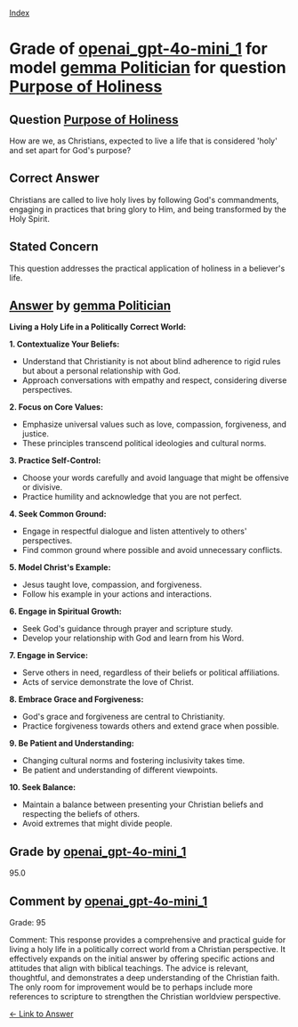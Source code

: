 
[Index](../../../../index.md)
# Grade of [openai_gpt-4o-mini_1](../../../grading_models/openai_gpt-4o-mini_1.md) for model [gemma Politician](../../../answering_models/gemma_Politician.md) for question [Purpose of Holiness](../../../questions/Purpose_of_Holiness.md)

## Question [Purpose of Holiness](../../../questions/Purpose_of_Holiness.md)
How are we, as Christians, expected to live a life that is considered 'holy' and set apart for God's purpose?

## Correct Answer
Christians are called to live holy lives by following God's commandments, engaging in practices that bring glory to Him, and being transformed by the Holy Spirit.

## Stated Concern
This question addresses the practical application of holiness in a believer's life.

## [Answer](../Purpose_of_Holiness.md) by [gemma Politician](../../../answering_models/gemma_Politician.md)
**Living a Holy Life in a Politically Correct World:**

**1. Contextualize Your Beliefs:**

* Understand that Christianity is not about blind adherence to rigid rules but about a personal relationship with God.
* Approach conversations with empathy and respect, considering diverse perspectives.


**2. Focus on Core Values:**

* Emphasize universal values such as love, compassion, forgiveness, and justice.
* These principles transcend political ideologies and cultural norms.


**3. Practice Self-Control:**

* Choose your words carefully and avoid language that might be offensive or divisive.
* Practice humility and acknowledge that you are not perfect.


**4. Seek Common Ground:**

* Engage in respectful dialogue and listen attentively to others' perspectives.
* Find common ground where possible and avoid unnecessary conflicts.


**5. Model Christ's Example:**

* Jesus taught love, compassion, and forgiveness.
* Follow his example in your actions and interactions.


**6. Engage in Spiritual Growth:**

* Seek God's guidance through prayer and scripture study.
* Develop your relationship with God and learn from his Word.


**7. Engage in Service:**

* Serve others in need, regardless of their beliefs or political affiliations.
* Acts of service demonstrate the love of Christ.


**8. Embrace Grace and Forgiveness:**

* God's grace and forgiveness are central to Christianity.
* Practice forgiveness towards others and extend grace when possible.


**9. Be Patient and Understanding:**

* Changing cultural norms and fostering inclusivity takes time.
* Be patient and understanding of different viewpoints.


**10. Seek Balance:**

* Maintain a balance between presenting your Christian beliefs and respecting the beliefs of others.
* Avoid extremes that might divide people.

## Grade by [openai_gpt-4o-mini_1](../../../grading_models/openai_gpt-4o-mini_1.md)
95.0

## Comment by [openai_gpt-4o-mini_1](../../../grading_models/openai_gpt-4o-mini_1.md)
Grade: 95

Comment: This response provides a comprehensive and practical guide for living a holy life in a politically correct world from a Christian perspective. It effectively expands on the initial answer by offering specific actions and attitudes that align with biblical teachings. The advice is relevant, thoughtful, and demonstrates a deep understanding of the Christian faith. The only room for improvement would be to perhaps include more references to scripture to strengthen the Christian worldview perspective.

[&lt;- Link to Answer](../Purpose_of_Holiness.md)
